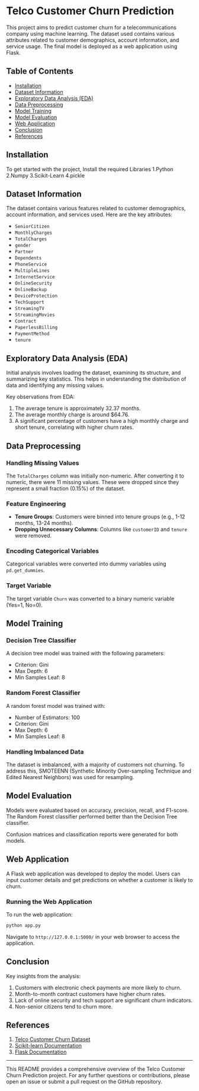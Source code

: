 # Telco Customer Churn Prediction

This project aims to predict customer churn for a telecommunications company using machine learning. The dataset used contains various attributes related to customer demographics, account information, and service usage. The final model is deployed as a web application using Flask.

## Table of Contents
- [Installation](#installation)
- [Dataset Information](#dataset-information)
- [Exploratory Data Analysis (EDA)](#exploratory-data-analysis-eda)
- [Data Preprocessing](#data-preprocessing)
- [Model Training](#model-training)
- [Model Evaluation](#model-evaluation)
- [Web Application](#web-application)
- [Conclusion](#conclusion)
- [References](#references)

## Installation

To get started with the project, Install the required Libraries
1.Python
2.Numpy
3.Scikit-Learn
4.pickle

## Dataset Information

The dataset contains various features related to customer demographics, account information, and services used. Here are the key attributes:

- `SeniorCitizen`
- `MonthlyCharges`
- `TotalCharges`
- `gender`
- `Partner`
- `Dependents`
- `PhoneService`
- `MultipleLines`
- `InternetService`
- `OnlineSecurity`
- `OnlineBackup`
- `DeviceProtection`
- `TechSupport`
- `StreamingTV`
- `StreamingMovies`
- `Contract`
- `PaperlessBilling`
- `PaymentMethod`
- `tenure`

## Exploratory Data Analysis (EDA)

Initial analysis involves loading the dataset, examining its structure, and summarizing key statistics. This helps in understanding the distribution of data and identifying any missing values.

Key observations from EDA:
1. The average tenure is approximately 32.37 months.
2. The average monthly charge is around $64.76.
3. A significant percentage of customers have a high monthly charge and short tenure, correlating with higher churn rates.

## Data Preprocessing

### Handling Missing Values

The `TotalCharges` column was initially non-numeric. After converting it to numeric, there were 11 missing values. These were dropped since they represent a small fraction (0.15%) of the dataset.

### Feature Engineering

- **Tenure Groups**: Customers were binned into tenure groups (e.g., 1-12 months, 13-24 months).
- **Dropping Unnecessary Columns**: Columns like `customerID` and `tenure` were removed.

### Encoding Categorical Variables

Categorical variables were converted into dummy variables using `pd.get_dummies`.

### Target Variable

The target variable `Churn` was converted to a binary numeric variable (Yes=1, No=0).

## Model Training

### Decision Tree Classifier

A decision tree model was trained with the following parameters:
- Criterion: Gini
- Max Depth: 6
- Min Samples Leaf: 8

### Random Forest Classifier

A random forest model was trained with:
- Number of Estimators: 100
- Criterion: Gini
- Max Depth: 6
- Min Samples Leaf: 8

### Handling Imbalanced Data

The dataset is imbalanced, with a majority of customers not churning. To address this, SMOTEENN (Synthetic Minority Over-sampling Technique and Edited Nearest Neighbors) was used for resampling.

## Model Evaluation

Models were evaluated based on accuracy, precision, recall, and F1-score. The Random Forest classifier performed better than the Decision Tree classifier.

Confusion matrices and classification reports were generated for both models.

## Web Application

A Flask web application was developed to deploy the model. Users can input customer details and get predictions on whether a customer is likely to churn.

### Running the Web Application

To run the web application:

```bash
python app.py
```

Navigate to `http://127.0.0.1:5000/` in your web browser to access the application.

## Conclusion

Key insights from the analysis:
1. Customers with electronic check payments are more likely to churn.
2. Month-to-month contract customers have higher churn rates.
3. Lack of online security and tech support are significant churn indicators.
4. Non-senior citizens tend to churn more.

## References

1. [Telco Customer Churn Dataset](https://www.kaggle.com/blastchar/telco-customer-churn)
2. [Scikit-learn Documentation](https://scikit-learn.org/stable/user_guide.html)
3. [Flask Documentation](https://flask.palletsprojects.com/en/2.0.x/)

---

This README provides a comprehensive overview of the Telco Customer Churn Prediction project. For any further questions or contributions, please open an issue or submit a pull request on the GitHub repository.
